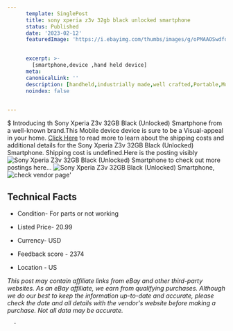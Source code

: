 ```yaml
---
      template: SinglePost
      title: sony xperia z3v 32gb black unlocked smartphone
      status: Published
      date: '2023-02-12'
      featuredImage: 'https://i.ebayimg.com/thumbs/images/g/oPMAAOSwdfdjXvSo/s-l225.jpg'
       

      excerpt: >-
        [smartphone,device ,hand held device]
      meta:
      canonicalLink: ''
      description: [handheld,industrially made,well crafted,Portable,Mobile,Compact,Convenient,Lightweight,Maneuverable,Man-portable,Miniature,Carriable,Hand-held,Light,Holdable,Transportable,Mobile device,Pocket-sized,On-the-go,Wireless,Cordless,Compact size,Convenient size, smartphone,device ,hand held device]
      noindex: false
      

---
```

$
      Introducing th Sony Xperia Z3v 32GB Black (Unlocked) Smartphone from a well-known brand.This Mobile device device  is sure to be a Visual-appeal in your home. [Click Here](https://www.ebay.com/itm/165890541384?hash=item269fd8c748%3Ag%3AoPMAAOSwdfdjXvSo&mkevt=1&mkcid=1&mkrid=711-53200-19255-0&campid=%253CePNCampaignId%253E&customid=%253CreferenceId%253E&toolid=10049) to read more to learn about the shipping costs and additional details for the Sony Xperia Z3v 32GB Black (Unlocked) Smartphone. Shipping cost is undefined.Here is the posting visibly ![Sony Xperia Z3v 32GB Black (Unlocked) Smartphone](https://i.ebayimg.com/thumbs/images/g/oPMAAOSwdfdjXvSo/s-l225.jpg) to check out more postings here... ![Sony Xperia Z3v 32GB Black (Unlocked) Smartphone](https://i.ebayimg.com/images/g/oPMAAOSwdfdjXvSo/s-l1600.jpg), ![check vendor page](https://origin-galleryplus.ebayimg.com/ws/web/165890541384_2_0_1/225x225.jpg,https://origin-galleryplus.ebayimg.com/ws/web/165890541384_3_0_1/225x225.jpg,https://origin-galleryplus.ebayimg.com/ws/web/165890541384_4_0_1/225x225.jpg,https://origin-galleryplus.ebayimg.com/ws/web/165890541384_5_0_1/225x225.jpg)'

      

 ## Technical Facts 



     
      

 - Condition- For parts or not working 


      

 - Listed Price- 20.99 


      

 - Currency- USD 


      

 - Feedback score - 2374 


      

 - Location - US 


      
      

 *_This post may contain affiliate links from eBay and other third-party websites. As an eBay affiliate, we earn from qualifying purchases. Although we do our best to keep the information up-to-date and accurate, please check the date and all details with the vendor's website before making a purchase. Not all data may be accurate._*




      -
